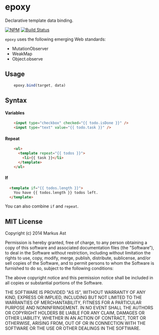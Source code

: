 # epoxy

Declarative template data binding.

[![NPM][npm]](https://npmjs.org/package/epoxy) 
[![Build Status][drone]](https://ci.rkusa.st/github.com/rkusa/epoxy)

`epoxy` uses the following emerging Web standards:

- MutationObserver
- WeakMap
- Object.observe

## Usage

```js
    epoxy.bind(target, data)
```

## Syntax

#### Variables

```html
    <input type="checkbox" checked="{{ todo.isDone }}" />
    <input type="text" value="{{ todo.task }}" />
```

#### Repeat

```html
    <ul>
      <template repeat="{{ todos }}">
        <li>{{ task }}</li>
      </template>
    </ul>
```

#### If

```html
  <template if="{{ todos.length }}">
    You have {{ todos.length }} todos left.
  </template>
```

You can also combine `if` and `repeat`.

## MIT License

Copyright (c) 2014 Markus Ast

Permission is hereby granted, free of charge, to any person obtaining a copy of this software and associated documentation files (the "Software"), to deal in the Software without restriction, including without limitation the rights to use, copy, modify, merge, publish, distribute, sublicense, and/or sell copies of the Software, and to permit persons to whom the Software is furnished to do so, subject to the following conditions:

The above copyright notice and this permission notice shall be included in all copies or substantial portions of the Software.

THE SOFTWARE IS PROVIDED "AS IS", WITHOUT WARRANTY OF ANY KIND, EXPRESS OR IMPLIED, INCLUDING BUT NOT LIMITED TO THE WARRANTIES OF MERCHANTABILITY, FITNESS FOR A PARTICULAR PURPOSE AND NONINFRINGEMENT. IN NO EVENT SHALL THE AUTHORS OR COPYRIGHT HOLDERS BE LIABLE FOR ANY CLAIM, DAMAGES OR OTHER LIABILITY, WHETHER IN AN ACTION OF CONTRACT, TORT OR OTHERWISE, ARISING FROM, OUT OF OR IN CONNECTION WITH THE SOFTWARE OR THE USE OR OTHER DEALINGS IN THE SOFTWARE.

[npm]: http://img.shields.io/npm/v/epoxy.svg?style=flat-square
[drone]: https://ci.rkusa.st/github.com/rkusa/epoxy/status.svg?success=https://img.shields.io/badge/build-success-brightgreen.svg?style=flat-square&failure=https://img.shields.io/badge/build-failure-red.svg?style=flat-square